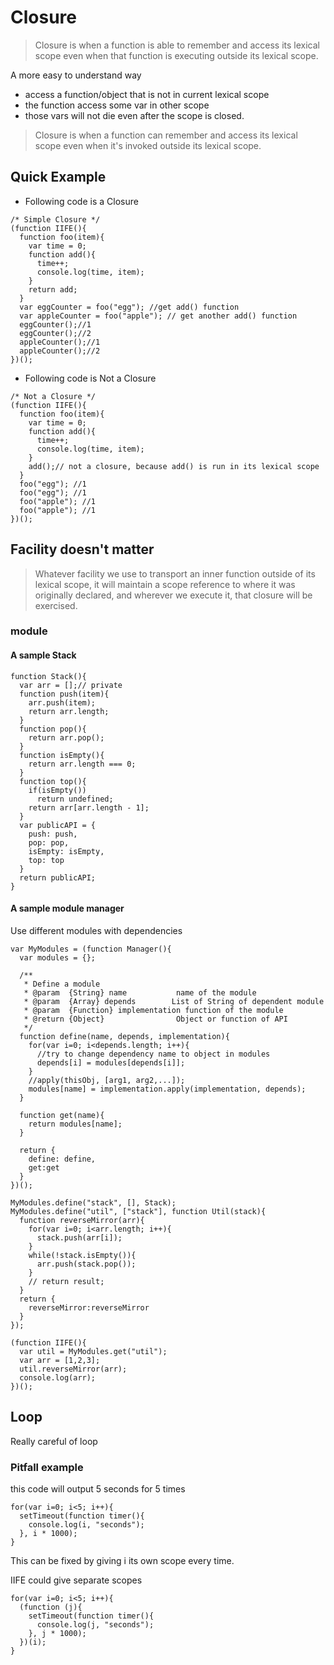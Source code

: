 # Closure

>Closure is when a function is able to remember and access its lexical scope even when that function is executing outside its lexical scope.

A more easy to understand way
- access a function/object that is not in current lexical scope
- the function access some var in other scope
- those vars will not die even after the scope is closed.

>Closure is when a function can remember and access its lexical scope even when it's invoked outside its lexical scope.

## Quick Example
- Following code is a Closure

```
/* Simple Closure */
(function IIFE(){
  function foo(item){
    var time = 0;
    function add(){
      time++;
      console.log(time, item);
    }
    return add;
  }
  var eggCounter = foo("egg"); //get add() function
  var appleCounter = foo("apple"); // get another add() function
  eggCounter();//1
  eggCounter();//2
  appleCounter();//1
  appleCounter();//2
})();
```

- Following code is Not a Closure

```
/* Not a Closure */
(function IIFE(){
  function foo(item){
    var time = 0;
    function add(){
      time++;
      console.log(time, item);
    }
    add();// not a closure, because add() is run in its lexical scope
  }
  foo("egg"); //1
  foo("egg"); //1
  foo("apple"); //1
  foo("apple"); //1
})();
```
## Facility doesn't matter

>Whatever facility we use to transport an inner function outside of its lexical scope, it will maintain a scope reference to where it was originally declared, and wherever we execute it, that closure will be exercised.

### module

#### A sample Stack

```
function Stack(){
  var arr = [];// private
  function push(item){
    arr.push(item);
    return arr.length;
  }
  function pop(){
    return arr.pop();
  }
  function isEmpty(){
    return arr.length === 0;
  }
  function top(){
    if(isEmpty())
      return undefined;
    return arr[arr.length - 1];
  }
  var publicAPI = {
    push: push,
    pop: pop,
    isEmpty: isEmpty,
    top: top
  }
  return publicAPI;
}
```

#### A sample module manager
Use different modules with dependencies

```
var MyModules = (function Manager(){
  var modules = {};

  /**
   * Define a module
   * @param  {String} name           name of the module
   * @param  {Array} depends        List of String of dependent module
   * @param  {Function} implementation function of the module
   * @return {Object}                Object or function of API
   */
  function define(name, depends, implementation){
    for(var i=0; i<depends.length; i++){
      //try to change dependency name to object in modules
      depends[i] = modules[depends[i]];
    }
    //apply(thisObj, [arg1, arg2,...]);
    modules[name] = implementation.apply(implementation, depends);
  }

  function get(name){
    return modules[name];
  }

  return {
    define: define,
    get:get
  }
})();

MyModules.define("stack", [], Stack);
MyModules.define("util", ["stack"], function Util(stack){
  function reverseMirror(arr){
    for(var i=0; i<arr.length; i++){
      stack.push(arr[i]);
    }
    while(!stack.isEmpty()){
      arr.push(stack.pop());
    }
    // return result;
  }
  return {
    reverseMirror:reverseMirror
  }
});

(function IIFE(){
  var util = MyModules.get("util");
  var arr = [1,2,3];
  util.reverseMirror(arr);
  console.log(arr);
})();
```

## Loop

Really careful of loop

### Pitfall example
this code will output 5 seconds for 5 times

```
for(var i=0; i<5; i++){
  setTimeout(function timer(){
    console.log(i, "seconds");
  }, i * 1000);
}
```

This can be fixed by giving i its own scope every time.

IIFE could give separate scopes

```
for(var i=0; i<5; i++){
  (function (j){
    setTimeout(function timer(){
      console.log(j, "seconds");
    }, j * 1000);
  })(i);
}
```
